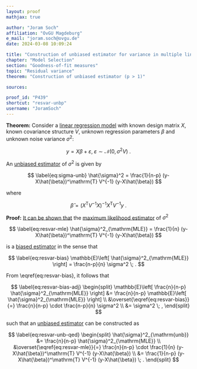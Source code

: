 ```yaml
---
layout: proof
mathjax: true

author: "Joram Soch"
affiliation: "OvGU Magdeburg"
e_mail: "joram.soch@ovgu.de"
date: 2024-03-08 10:09:24

title: "Construction of unbiased estimator for variance in multiple linear regression"
chapter: "Model Selection"
section: "Goodness-of-fit measures"
topic: "Residual variance"
theorem: "Construction of unbiased estimator (p > 1)"

sources:

proof_id: "P439"
shortcut: "resvar-unbp"
username: "JoramSoch"
---
```



**Theorem:** Consider a [linear regression model](/D/mlr) with known design matrix $X$, known covariance structure $V$, unknown regression parameters $\beta$ and unknown noise variance $\sigma^2$:

$$ \label{eq:mlr}
y = X\beta + \varepsilon, \; \varepsilon \sim \mathcal{N}(0, \sigma^2 V) \; .
$$

An [unbiased estimator](/D/est-bias) of $\sigma^2$ is given by

$$ \label{eq:sigma-unb}
\hat{\sigma}^2 = \frac{1}{n-p} (y-X\hat{\beta})^\mathrm{T} V^{-1} (y-X\hat{\beta})
$$

where

$$ \label{eq:beta-mle}
\hat{\beta} = (X^\mathrm{T} V^{-1} X)^{-1} X^\mathrm{T} V^{-1} y \; .
$$


**Proof:** [It can be shown that](/P/resvar-biasp) the [maximum likelihood estimator](/D/mle) of $\sigma^2$

$$ \label{eq:resvar-mle}
\hat{\sigma}^2_{\mathrm{MLE}} = \frac{1}{n} (y-X\hat{\beta})^\mathrm{T} V^{-1} (y-X\hat{\beta})
$$

is a [biased estimator](/D/est-bias) in the sense that

$$ \label{eq:resvar-bias}
\mathbb{E}\left[ \hat{\sigma}^2_{\mathrm{MLE}} \right] = \frac{n-p}{n} \sigma^2 \; .
$$

From \eqref{eq:resvar-bias}, it follows that

$$ \label{eq:resvar-bias-adj}
\begin{split}
\mathbb{E}\left[ \frac{n}{n-p} \hat{\sigma}^2_{\mathrm{MLE}} \right] &= \frac{n}{n-p} \mathbb{E}\left[ \hat{\sigma}^2_{\mathrm{MLE}} \right] \\
&\overset{\eqref{eq:resvar-bias}}{=} \frac{n}{n-p} \cdot \frac{n-p}{n} \sigma^2 \\
&= \sigma^2 \; ,
\end{split}
$$

such that an [unbiased estimator](/D/est-bias) can be constructed as

$$ \label{eq:resvar-unb-qed}
\begin{split}
\hat{\sigma}^2_{\mathrm{unb}} &= \frac{n}{n-p} \hat{\sigma}^2_{\mathrm{MLE}} \\
&\overset{\eqref{eq:resvar-mle}}{=} \frac{n}{n-p} \cdot \frac{1}{n} (y-X\hat{\beta})^\mathrm{T} V^{-1} (y-X\hat{\beta}) \\
&= \frac{1}{n-p} (y-X\hat{\beta})^\mathrm{T} V^{-1} (y-X\hat{\beta}) \; .
\end{split}
$$